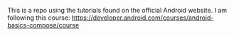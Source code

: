 This is a repo using the tutorials found on the official Android website. I am following this course: https://developer.android.com/courses/android-basics-compose/course
